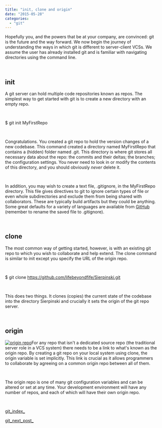 ```yaml
---
title: "init, clone and origin"
date: "2015-05-28"
categories: 
  - "git"
---
```


Hopefully you, and the powers that be at your company, are convinced: git is the future and the way forward. We now begin the journey of understanding the ways in which git is different to server-client VCSs. We assume the user has already installed git and is familiar with navigating directories using the command line.

 

## init

A git server can hold multiple code repositories known as repos. The simplest way to get started with git is to create a new directory with an empty repo.

 

$ git init MyFirstRepo

 

Congratulations. You created a git repo to hold the version changes of a new codebase. This command created a directory named MyFirstRepo that contains a (hidden) folder named .git. This directory is where git stores all necessary data about the repo: the commits and their deltas; the branches; the configuration settings. You never need to look in or modify the contents of this directory, and you should obviously _never_ delete it.

 

In addition, you may wish to create a text file, .gitignore, in the MyFirstRepo directory. This file gives directives to git to ignore certain types of file or even whole subdirectories and exclude them from being shared with collaborators. These are typically build artifacts but they could be anything. Some great defaults for a variety of languages are available from [GitHub](https://github.com/github/gitignore) (remember to rename the saved file to .gitignore).

 

## clone

The most common way of getting started, however, is with an existing git repo to which you wish to collaborate and help extend. The clone command is similar to init except you specify the URL of the origin repo.

 

$ git clone https://github.com/lifebeyondfife/Sierpinski.git

 

This does two things. It clones (copies) the current state of the codebase into the directory Sierpinski and crucially it sets the origin of the git repo server.

 

## origin

[![origin repo](/images/origin-repo.png)](http://lifebeyondfife.com/wp-content/uploads/2015/05/origin-repo.png)For any repo that isn't a dedicated source repo (the traditional server role in a VCS system) there needs to be a link to what's known as the origin repo. By creating a git repo on your local system using clone, the origin variable is set implicitly. This link is crucial as it allows programmers to collaborate by agreeing on a common origin repo between all of them.

 

The origin repo is one of many git configuration variables and can be altered or set at any time. Your development environment will have any number of repos, and each of which will have their own origin repo.

 

[git\_index\_](http://lifebeyondfife.com/git/)

[git\_next\_post\_](http://lifebeyondfife.com/push-and-pull/)
